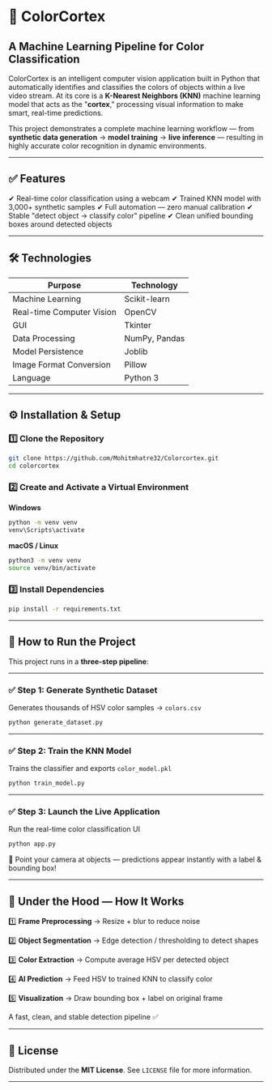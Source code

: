 
# 🎨 ColorCortex

## A Machine Learning Pipeline for Color Classification


ColorCortex is an intelligent computer vision application built in Python that automatically identifies and classifies the colors of objects within a live video stream.
At its core is a **K-Nearest Neighbors (KNN)** machine learning model that acts as the "**cortex**," processing visual information to make smart, real-time predictions.

This project demonstrates a complete machine learning workflow — from **synthetic data generation** → **model training** → **live inference** — resulting in highly accurate color recognition in dynamic environments.

---

## ✅ Features

✔ Real-time color classification using a webcam
✔ Trained KNN model with 3,000+ synthetic samples
✔ Full automation — zero manual calibration
✔ Stable "detect object → classify color" pipeline
✔ Clean unified bounding boxes around detected objects

---

## 🛠️ Technologies

| Purpose                   | Technology    |
| ------------------------- | ------------- |
| Machine Learning          | Scikit-learn  |
| Real-time Computer Vision | OpenCV        |
| GUI                       | Tkinter       |
| Data Processing           | NumPy, Pandas |
| Model Persistence         | Joblib        |
| Image Format Conversion   | Pillow        |
| Language                  | Python 3      |

---

## ⚙️ Installation & Setup

### 1️⃣ Clone the Repository

```bash
git clone https://github.com/Mohitmhatre32/Colorcortex.git
cd colorcortex
```

### 2️⃣ Create and Activate a Virtual Environment

**Windows**

```bash
python -m venv venv
venv\Scripts\activate
```

**macOS / Linux**

```bash
python3 -m venv venv
source venv/bin/activate
```

### 3️⃣ Install Dependencies

```bash
pip install -r requirements.txt
```

---

## 🚀 How to Run the Project

This project runs in a **three-step pipeline**:

---

### ✅ Step 1: Generate Synthetic Dataset

Generates thousands of HSV color samples → `colors.csv`

```bash
python generate_dataset.py
```

---

### ✅ Step 2: Train the KNN Model

Trains the classifier and exports `color_model.pkl`

```bash
python train_model.py
```

---

### ✅ Step 3: Launch the Live Application

Run the real-time color classification UI

```bash
python app.py
```

📌 Point your camera at objects — predictions appear instantly with a label & bounding box!

---

## 🔬 Under the Hood — How It Works

1️⃣ **Frame Preprocessing**
→ Resize + blur to reduce noise

2️⃣ **Object Segmentation**
→ Edge detection / thresholding to detect shapes

3️⃣ **Color Extraction**
→ Compute average HSV per detected object

4️⃣ **AI Prediction**
→ Feed HSV to trained KNN to classify color

5️⃣ **Visualization**
→ Draw bounding box + label on original frame

A fast, clean, and stable detection pipeline ✅

---

## 📝 License

Distributed under the **MIT License**.
See `LICENSE` file for more information.

---


